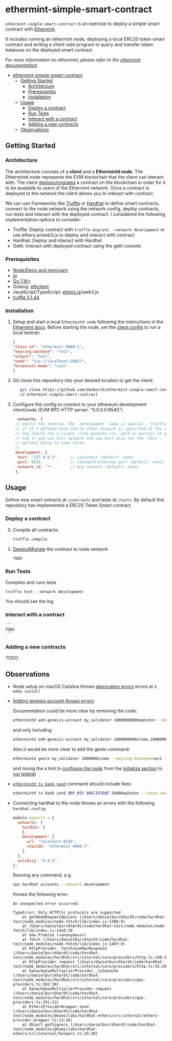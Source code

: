# ethermint-simple-smart-contract

`ethermint-simple-smart-contract` is an exercise to deploy a simple smart contract with [Ethermint](https://github.com/tharsis/ethermint).

It includes running an ethermint node, deploying a local ERC20 token smart contract and writing a client-side program to query and transfer token balances on the deployed smart contract.

_For more information on ethermint, please refer to the [ethermint documentation](https://ethermint.dev/)_

- [ethermint-simple-smart-contract](#ethermint-simple-smart-contract)
  - [Getting Started](#getting-started)
    - [Architecture](#architecture)
    - [Prerequisites](#prerequisites)
    - [Installation](#installation)
  - [Usage](#usage)
    - [Deploy a contract](#deploy-a-contract)
    - [Run Tests](#run-tests)
    - [Interact with a contract](#interact-with-a-contract)
    - [Adding a new contracts](#adding-a-new-contracts)
  - [Observations](#observations)


## Getting Started

### Architecture

The architecture consists of a **client** and a **Ethermintd node**. The Ethermintd node represents the EVM blockchain that the client can interact with. The client [deploys/migrates](https://ethereum.org/en/developers/docs/smart-contracts/deploying/) a contract on the blockchain in order for it to be available to users of the Ethermint network. Once a contract is deployed to the network the client allows you to interact with contract.

We can use frameworks like [Truffle](https://www.trufflesuite.com/) or [Hardhat](https://hardhat.org/) to define smart contracts, connect to the node network using the network config, deploy contracts, run tests and interact with the deployed contract. I considered the following implementation options to consider:
  - Truffle: Deploy contract with `truffle migrate --network development` or use ethers.js/web3.js to deploy and interact with contract
  - Hardhat: Deploy and interact with Hardhat
  - Geth: Interact with deployed contract using the geth console

### Prerequisites

- [Node/Deno and npm/yarn](https://nodejs.org/en/download/)
- [jq](https://stedolan.github.io/jq/download/)
- [Go 1.16+](https://golang.org/dl/)
- Golang: [ethclient](http://github.com/ethereum/go-ethereum/ethclient)
- JavaScript/TypeScript: [ethers.js](https://github.com/ethers-io/ethers.js/)/web3.js
- [truffle 5.1.44](https://www.trufflesuite.com/)

### Installation

1. Setup and start a local `Ethermintd node` following the instructions in the [Ethermint docs](https://ethermint.dev/quickstart/installation.html). Before starting the node, set the [client config](https://ethermint.dev/quickstart/binary.html#client-configuration) to run a local testnet:
   ```json
   {
   "chain-id": "ethermint_9000-1",
   "keyring-backend": "test",
   "output": "text",
   "node": "tcp://localhost:26657",
   "broadcast-mode": "sync"
   }
   ```

2. Git clone this repository into your desired location to get the client:

   ```bash
      git clone https://github.com/danburck/ethermint-simple-smart-contract
      cd ethermint-simple-smart-contract
   ```

3. Configure the config to connect to your ethereum     development client/node (EVM RPC HTTP server: "0.0.0.0:8545")

   ```js
     networks: {
    // Useful for testing. The `development` name is special - truffle uses it by default
    // if it's defined here and no other network is specified at the command line.
    // You should run a client (like ganache-cli, geth or parity) in a separate terminal
    // tab if you use this network and you must also set the `host`, `port` and `network_id`
    // options below to some value.
    //
    development: {
     host: "127.0.0.1",     // Localhost (default: none)
     port: 8545,            // Standard Ethereum port (default: none)
     network_id: "*",       // Any network (default: none)
    },
   ```

## Usage

Define new smart ontracts at `/contracts` and tests at `/tests`. By default this repository has implemented a ERC20 Token Smart contract.

### Deploy a contract

0. Compile all contracts:

   ```bash
   truffle compile
   ```

1. [Deploy/Migrate](https://ethereum.org/en/developers/docs/smart-contracts/deploying/) the contract to node network

   ```
   TODO
   ```


### Run Tests

Compiles and runs tests

```
truffle test --network development
```

You should see the log


### Interact with a contract

    ```
    TODO
    ```

### Adding a new contracts

TODO



## Observations

- Node setup on macOS Catalina throws [deprication errors](https://github.com/tharsis/ethermint/issues/505) errors at  ```$ make install```

- [Adding genesis account throws errors](https://ethermint.dev/guides/localnet/single_node.html#adding-genesis-accounts):

  Documentation could be more clear by removing the code:

  ```bash
  ethermintd add-genesis-account my_validator 10000000000aphoton --keyring-backend test
  ```

  and only including

  ```bash
  ethermintd add-genesis-account my_validator 1000000000stake,10000000000aphoton --keyring-backend=test
  ```

  Also it would be more clear to add the gentx command:

  ```bash
  ethermintd gentx my_validator 1000000stake --keyring-backend=test --chain-id=$CHAINID
  ```

  and movig the a hint to [configure the node](https://ethermint.dev/quickstart/binary.html#configuring-the-node) from the [initialize section](https://ethermint.dev/guides/localnet/single_node.html#initialize-the-chain) to [run testnet](https://ethermint.dev/guides/localnet/single_node.html#run-testnet)

- [`ethermintd tx bank send`](https://ethermint.dev/quickstart/interact_node.html#using-the-cli) command should include fees:

  ```bash
  ethermintd tx bank send $MY_KEY $RECIPIENT 20000aphoton --chain-id=$CHAINID --keyring-backend=test --fees='1aphoton'
  ```

- Connecting hardhat to the node throws an errors with the following  `hardhat.config`:

  ```js
  module.exports = {
    networks: {
      hardhat: {
      },
      development: {
        url: "localhost:8545",
        chainID: "ethermint_9000-1",
      },
    },
    solidity: "0.8.4",
  };
  ```

  Running any command, e.g.

  ```bash
  npx hardhat accounts --network development
  ```

  throws the following error:

  ```
  An unexpected error occurred:

  TypeError: Only HTTP(S) protocols are supported
      at getNodeRequestOptions (/Users/danielburckhardt/code/hardhat-test/node_modules/node-fetch/lib/index.js:1309:9)
      at /Users/danielburckhardt/code/hardhat-test/node_modules/node-fetch/lib/index.js:1410:19
      at new Promise (<anonymous>)
      at fetch (/Users/danielburckhardt/code/hardhat-test/node_modules/node-fetch/lib/index.js:1407:9)
      at HttpProvider._fetchJsonRpcResponse (/Users/danielburckhardt/code/hardhat-test/node_modules/hardhat/src/internal/core/providers/http.ts:140:30)
      at HttpProvider.request (/Users/danielburckhardt/code/hardhat-test/node_modules/hardhat/src/internal/core/providers/http.ts:55:29)
      at GanacheGasMultiplierProvider._isGanache (/Users/danielburckhardt/code/hardhat-test/node_modules/hardhat/src/internal/core/providers/gas-providers.ts:302:30)
      at GanacheGasMultiplierProvider.request (/Users/danielburckhardt/code/hardhat-test/node_modules/hardhat/src/internal/core/providers/gas-providers.ts:291:23)
      at EthersProviderWrapper.send (/Users/danielburckhardt/code/hardhat-test/node_modules/@nomiclabs/hardhat-ethers/src/internal/ethers-provider-wrapper.ts:13:20)
      at Object.getSigners (/Users/danielburckhardt/code/hardhat-test/node_modules/@nomiclabs/hardhat-ethers/src/internal/helpers.ts:23:20)
  ```